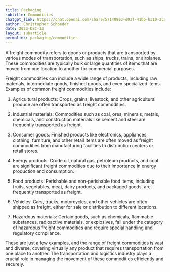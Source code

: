 ```yaml
---
title: Packaging
subtitle: Commodities
chatgpt_link: https://chat.openai.com/share/57140803-d03f-41bb-b310-2ca29d341421
author: Christopher Schoeder
date: 2023-DEC-13
layout: subarticle
permalink: packaging/commodities
---
```


A freight commodity refers to goods or products that are transported by various modes of transportation, such as ships, trucks, trains, or airplanes. These commodities are typically bulk or large quantities of items that are moved from one location to another for commercial purposes.

Freight commodities can include a wide range of products, including raw materials, intermediate goods, finished goods, and even specialized items. Examples of common freight commodities include:

1. Agricultural products: Crops, grains, livestock, and other agricultural produce are often transported as freight commodities.

2. Industrial materials: Commodities such as coal, ores, minerals, metals, chemicals, and construction materials like cement and steel are frequently transported as freight.

3. Consumer goods: Finished products like electronics, appliances, clothing, furniture, and other retail items are often moved as freight commodities from manufacturing facilities to distribution centers or retail stores.

4. Energy products: Crude oil, natural gas, petroleum products, and coal are significant freight commodities due to their importance in energy production and consumption.

5. Food products: Perishable and non-perishable food items, including fruits, vegetables, meat, dairy products, and packaged goods, are frequently transported as freight.

6. Vehicles: Cars, trucks, motorcycles, and other vehicles are often shipped as freight, either for sale or distribution to different locations.

7. Hazardous materials: Certain goods, such as chemicals, flammable substances, radioactive materials, or explosives, fall under the category of hazardous freight commodities and require special handling and regulatory compliance.

These are just a few examples, and the range of freight commodities is vast and diverse, covering virtually any product that requires transportation from one place to another. The transportation and logistics industry plays a crucial role in managing the movement of these commodities efficiently and securely.
